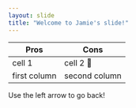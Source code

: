 ```yaml
---
layout: slide
title: "Welcome to Jamie's slide!"
---
```

Pros | Cons
------------ | -------------
cell 1 | cell 2 :tada:
first column | second column

Use the left arrow to go back!

